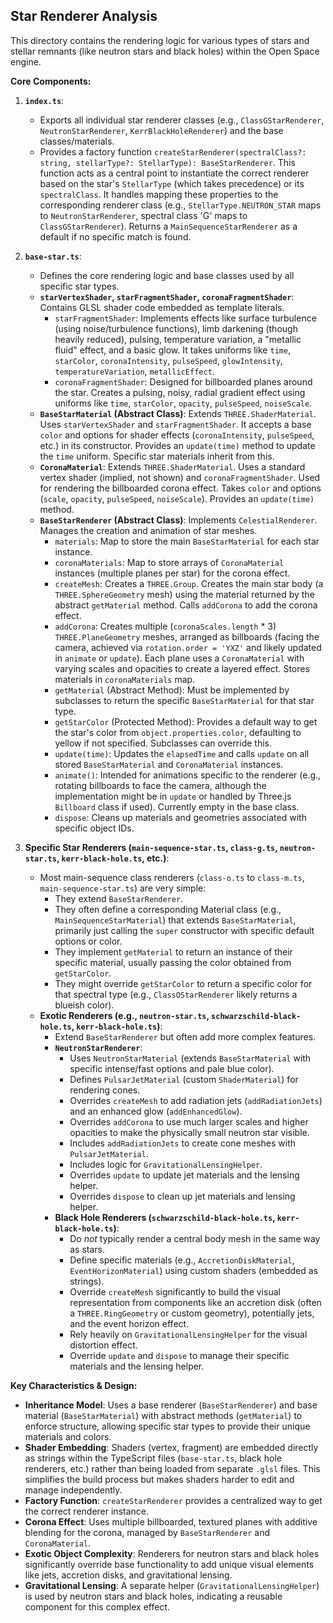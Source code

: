 ## Star Renderer Analysis

This directory contains the rendering logic for various types of stars and stellar remnants (like neutron stars and black holes) within the Open Space engine.

**Core Components:**

1.  **`index.ts`**:

    - Exports all individual star renderer classes (e.g., `ClassGStarRenderer`, `NeutronStarRenderer`, `KerrBlackHoleRenderer`) and the base classes/materials.
    - Provides a factory function `createStarRenderer(spectralClass?: string, stellarType?: StellarType): BaseStarRenderer`. This function acts as a central point to instantiate the correct renderer based on the star's `StellarType` (which takes precedence) or its `spectralClass`. It handles mapping these properties to the corresponding renderer class (e.g., `StellarType.NEUTRON_STAR` maps to `NeutronStarRenderer`, spectral class 'G' maps to `ClassGStarRenderer`). Returns a `MainSequenceStarRenderer` as a default if no specific match is found.

2.  **`base-star.ts`**:

    - Defines the core rendering logic and base classes used by all specific star types.
    - **`starVertexShader`, `starFragmentShader`, `coronaFragmentShader`**: Contains GLSL shader code embedded as template literals.
      - `starFragmentShader`: Implements effects like surface turbulence (using noise/turbulence functions), limb darkening (though heavily reduced), pulsing, temperature variation, a "metallic fluid" effect, and a basic glow. It takes uniforms like `time`, `starColor`, `coronaIntensity`, `pulseSpeed`, `glowIntensity`, `temperatureVariation`, `metallicEffect`.
      - `coronaFragmentShader`: Designed for billboarded planes around the star. Creates a pulsing, noisy, radial gradient effect using uniforms like `time`, `starColor`, `opacity`, `pulseSpeed`, `noiseScale`.
    - **`BaseStarMaterial` (Abstract Class)**: Extends `THREE.ShaderMaterial`. Uses `starVertexShader` and `starFragmentShader`. It accepts a base `color` and options for shader effects (`coronaIntensity`, `pulseSpeed`, etc.) in its constructor. Provides an `update(time)` method to update the `time` uniform. Specific star materials inherit from this.
    - **`CoronaMaterial`**: Extends `THREE.ShaderMaterial`. Uses a standard vertex shader (implied, not shown) and `coronaFragmentShader`. Used for rendering the billboarded corona effect. Takes `color` and options (`scale`, `opacity`, `pulseSpeed`, `noiseScale`). Provides an `update(time)` method.
    - **`BaseStarRenderer` (Abstract Class)**: Implements `CelestialRenderer`. Manages the creation and animation of star meshes.
      - `materials`: Map to store the main `BaseStarMaterial` for each star instance.
      - `coronaMaterials`: Map to store arrays of `CoronaMaterial` instances (multiple planes per star) for the corona effect.
      - `createMesh`: Creates a `THREE.Group`. Creates the main star body (a `THREE.SphereGeometry` mesh) using the material returned by the abstract `getMaterial` method. Calls `addCorona` to add the corona effect.
      - `addCorona`: Creates multiple (`coronaScales.length` \* 3) `THREE.PlaneGeometry` meshes, arranged as billboards (facing the camera, achieved via `rotation.order = 'YXZ'` and likely updated in `animate` or `update`). Each plane uses a `CoronaMaterial` with varying scales and opacities to create a layered effect. Stores materials in `coronaMaterials` map.
      - `getMaterial` (Abstract Method): Must be implemented by subclasses to return the specific `BaseStarMaterial` for that star type.
      - `getStarColor` (Protected Method): Provides a default way to get the star's color from `object.properties.color`, defaulting to yellow if not specified. Subclasses can override this.
      - `update(time)`: Updates the `elapsedTime` and calls `update` on all stored `BaseStarMaterial` and `CoronaMaterial` instances.
      - `animate()`: Intended for animations specific to the renderer (e.g., rotating billboards to face the camera, although the implementation might be in `update` or handled by Three.js `Billboard` class if used). Currently empty in the base class.
      - `dispose`: Cleans up materials and geometries associated with specific object IDs.

3.  **Specific Star Renderers (`main-sequence-star.ts`, `class-g.ts`, `neutron-star.ts`, `kerr-black-hole.ts`, etc.)**:
    - Most main-sequence class renderers (`class-o.ts` to `class-m.ts`, `main-sequence-star.ts`) are very simple:
      - They extend `BaseStarRenderer`.
      - They often define a corresponding Material class (e.g., `MainSequenceStarMaterial`) that extends `BaseStarMaterial`, primarily just calling the `super` constructor with specific default options or color.
      - They implement `getMaterial` to return an instance of their specific material, usually passing the color obtained from `getStarColor`.
      - They might override `getStarColor` to return a specific color for that spectral type (e.g., `ClassOStarRenderer` likely returns a blueish color).
    - **Exotic Renderers (e.g., `neutron-star.ts`, `schwarzschild-black-hole.ts`, `kerr-black-hole.ts`)**:
      - Extend `BaseStarRenderer` but often add more complex features.
      - **`NeutronStarRenderer`**:
        - Uses `NeutronStarMaterial` (extends `BaseStarMaterial` with specific intense/fast options and pale blue color).
        - Defines `PulsarJetMaterial` (custom `ShaderMaterial`) for rendering cones.
        - Overrides `createMesh` to add radiation jets (`addRadiationJets`) and an enhanced glow (`addEnhancedGlow`).
        - Overrides `addCorona` to use much larger scales and higher opacities to make the physically small neutron star visible.
        - Includes `addRadiationJets` to create cone meshes with `PulsarJetMaterial`.
        - Includes logic for `GravitationalLensingHelper`.
        - Overrides `update` to update jet materials and the lensing helper.
        - Overrides `dispose` to clean up jet materials and lensing helper.
      - **Black Hole Renderers (`schwarzschild-black-hole.ts`, `kerr-black-hole.ts`)**:
        - Do _not_ typically render a central body mesh in the same way as stars.
        - Define specific materials (e.g., `AccretionDiskMaterial`, `EventHorizonMaterial`) using custom shaders (embedded as strings).
        - Override `createMesh` significantly to build the visual representation from components like an accretion disk (often a `THREE.RingGeometry` or custom geometry), potentially jets, and the event horizon effect.
        - Rely heavily on `GravitationalLensingHelper` for the visual distortion effect.
        - Override `update` and `dispose` to manage their specific materials and the lensing helper.

**Key Characteristics & Design:**

- **Inheritance Model**: Uses a base renderer (`BaseStarRenderer`) and base material (`BaseStarMaterial`) with abstract methods (`getMaterial`) to enforce structure, allowing specific star types to provide their unique materials and colors.
- **Shader Embedding**: Shaders (vertex, fragment) are embedded directly as strings within the TypeScript files (`base-star.ts`, black hole renderers, etc.) rather than being loaded from separate `.glsl` files. This simplifies the build process but makes shaders harder to edit and manage independently.
- **Factory Function**: `createStarRenderer` provides a centralized way to get the correct renderer instance.
- **Corona Effect**: Uses multiple billboarded, textured planes with additive blending for the corona, managed by `BaseStarRenderer` and `CoronaMaterial`.
- **Exotic Object Complexity**: Renderers for neutron stars and black holes significantly override base functionality to add unique visual elements like jets, accretion disks, and gravitational lensing.
- **Gravitational Lensing**: A separate helper (`GravitationalLensingHelper`) is used by neutron stars and black holes, indicating a reusable component for this complex effect.
